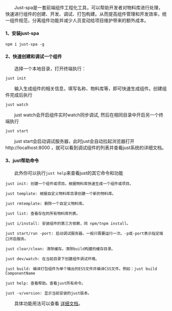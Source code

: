 
&emsp;&emsp;Just-spa是一套前端组件工程化工具，可以帮助开发者对物料库进行处理，快速进行组件的创建、开发、调试、打包构建。从而提高组件管理和开发效率，统一组件规范，分离组件功能并减少人员变动给项目维护带来的额外成本。

#### 1、安装just-spa

```
npm i just-spa -g
```

#### 2、快速创建和调试一个组件

&emsp;&emsp;选择一个本地目录，打开终端执行：

```
just init
```

&emsp;&emsp;输入生成组件的相关信息，填写名称、物料库等，即可快速生成组件。创建组件完成后执行

```
just watch
```

&emsp;&emsp;just watch会开启组件实时watch同步调试, 然后在相同目录中开启另一个终端执行

```
just start
```

&emsp;&emsp;just start会启动调试服务器，此时just会自动拉起浏览器打开http://localhost:8000 ，就可以看到调试组件的列表并查看just系统的详细文档。

#### 3、just帮助命令

&emsp;&emsp;此外你可以执行`just help`来查看just的其它命令和功能

```
just init: 创建一个组件或项目。根据物料库快速生成一个组件或项目。

just template: 根据自定义物料库目录创建一个新的物料库。

just rmtemplate: 删除一个自定义物料库。

just list: 查看存在的所有物料库列表。

just i/install: 安装组件的第三方依赖，同 npm/tnpm install。

just start/run -port: 启动调试服务器。一般只需要运行一次。-p或-port表示指定端口开启服务。

just clear/clean: 清除缓存。清除build构建的缓存目录。

just dev/watch: 在当前目录下创建组件调试环境。

just build: 编译打包组件为单个输出的ES5文件并编译CSS文件。例如：just build ComponentName

just help: 查看帮助。查看just所有命令。

just -v/version: 显示当前安装的just版本。
```

&emsp;&emsp;具体功能用法可以查看 [详细文档](https://github.com/ouvens/just-spa/blob/master/src/docs/docs.md)。